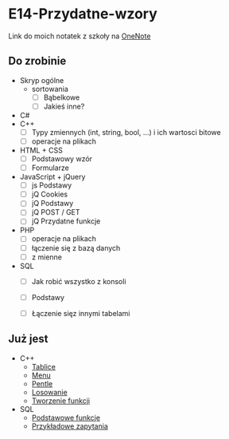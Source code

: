 # E14-Przydatne-wzory

Link do moich notatek z szkoły na [OneNote](https://1drv.ms/o/s!AmDkWpQlkhSEhrFVGxbvrhM-dxhn0Q)

## Do zrobinie
* Skryp ogólne
    * sortowania
        * [ ] Bąbelkowe
        * [ ] Jakieś inne?
* C#
* C++
    * [ ] Typy zmiennych (int, string, bool, ...) i ich wartosci bitowe
    * [ ] operacje na plikach
* HTML + CSS
    * [ ] Podstawowy wzór
    * [ ] Formularze
* JavaScript + jQuery
    * [ ] js Podstawy
    * [ ] jQ Cookies
    * [ ] jQ Podstawy
    * [ ] jQ POST / GET
    * [ ] jQ Przydatne funkcje
* PHP
    * [ ] operacje na plikach
    * [ ] łączenie się z bazą danych
    * [ ] z mienne
* SQL
    * [ ] Jak robić wszystko z konsoli
    * [ ] Podstawy
    * [ ] Łączenie sięz innymi tabelami


## Już jest
* C++
    * [Tablice](C++/tablice.cpp)
    * [Menu](C++/menu.cpp)
    * [Pentle](C++/pentle.cpp)
    * [Losowanie](C++/losowanie-liczb.cpp)
    * [Tworzenie funkcji](c++/tworzenie-funkcji.cpp)
* SQL
    * [Podstawowe funkcje](SQL/funkcje.txt)
    * [Przykładowe zapytania](SQL/przykładowe-zapytania.sql)